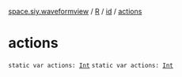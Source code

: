 [space.siy.waveformview](../../index.md) / [R](../index.md) / [id](index.md) / [actions](./actions.md)

# actions

`static var actions: `[`Int`](https://kotlinlang.org/api/latest/jvm/stdlib/kotlin/-int/index.html)
`static var actions: `[`Int`](https://kotlinlang.org/api/latest/jvm/stdlib/kotlin/-int/index.html)